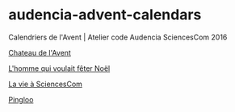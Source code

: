 # audencia-advent-calendars
Calendriers de l'Avent | Atelier code Audencia SciencesCom 2016

[Chateau de l'Avent](http://mediafactory.audencia.com/ateliercode/groupe1/chateau-de-lavent)

[L'homme qui voulait fêter Noël](http://mediafactory.audencia.com/ateliercode/groupe1/l-homme-qui-voulait-feter-noel)

[La vie à SciencesCom](http://mediafactory.audencia.com/ateliercode/groupe1/la-vie-a-sciencescom)

[Pingloo](http://mediafactory.audencia.com/ateliercode/groupe1/pingloo)
